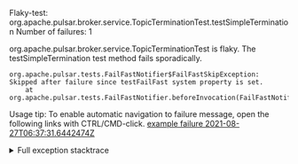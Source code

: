         
Flaky-test: org.apache.pulsar.broker.service.TopicTerminationTest.testSimpleTermination
Number of failures: 1

org.apache.pulsar.broker.service.TopicTerminationTest is flaky. The testSimpleTermination test method fails sporadically.

```
org.apache.pulsar.tests.FailFastNotifier$FailFastSkipException: Skipped after failure since testFailFast system property is set.
	at org.apache.pulsar.tests.FailFastNotifier.beforeInvocation(FailFastNotifier.java:88)

```

Usage tip: To enable automatic navigation to failure message, open the following links with CTRL/CMD-click.
[example failure 2021-08-27T06:37:31.6442474Z](https://github.com/apache/pulsar/runs/3440411059?check_suite_focus=true#step:9:1991)


<details>
<summary>Full exception stacktrace</summary>
<code><pre>
org.apache.pulsar.tests.FailFastNotifier$FailFastSkipException: Skipped after failure since testFailFast system property is set.
	at org.apache.pulsar.tests.FailFastNotifier.beforeInvocation(FailFastNotifier.java:88)

</pre></code>
</details>

